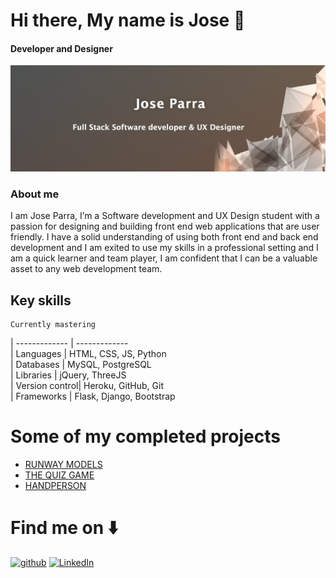 # Hi there, My name is Jose 👋
#### Developer and Designer 
<img src="media/photo.png" alt="Am-i-home">

### About me
I am Jose Parra, I’m a Software development and UX Design student with a passion for designing and building front end web applications that are user friendly. I have a solid understanding of using both front end and back end development and I am exited to use my skills in a professional setting and I am a quick learner and team player, I am confident that I can be a valuable asset to any web development team.

## Key skills

    Currently mastering                    
| -------------  | -------------            
|   Languages    | HTML, CSS, JS, Python    
|   Databases    | MySQL, PostgreSQL                  
|   Libraries    | jQuery, ThreeJS          
| Version control| Heroku, GitHub, Git       
| Frameworks     | Flask, Django, Bootstrap 

# Some of my completed projects 
- [RUNWAY MODELS](https://github.com/JoseParra28/runway-models-final-project)
- [<CAKE/> THE QUIZ GAME](https://github.com/JoseParra28/quiz-game-final-project)
- [HANDPERSON](https://github.com/JoseParra28/HangPerson-project/blob/main/README.md)

# Find me on ⬇️
[<img src='https://cdn.jsdelivr.net/npm/simple-icons@3.0.1/icons/github.svg' alt='github' height='40' color='white'>](https://github.com/JoseParra28)  [<img src='https://cdn.jsdelivr.net/npm/simple-icons@3.0.1/icons/linkedin.svg' alt='LinkedIn' height='40'>](https://www.linkedin.com/in/jose-parra-b50556247/)  



